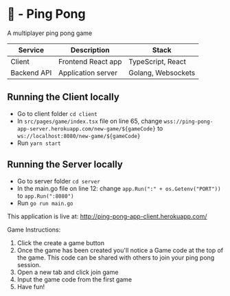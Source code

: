 # 🏓 - Ping Pong

A multiplayer ping pong game 

| Service     | Description          | Stack                         |
| ----------- | -------------------- | ----------------------------- |
| Client      | Frontend React app   | TypeScript, React             |
| Backend API | Application server   | Golang, Websockets            |


## Running the Client locally

- Go to client folder `cd client`
- In `src/pages/game/index.tsx` file on line 65, change `wss://ping-pong-app-server.herokuapp.com/new-game/${gameCode}` to `ws://localhost:8080/new-game/${gameCode}`
- Run `yarn start`

## Running the Server locally

- Go to server folder `cd server`
- In the main.go file on line 12: change `app.Run(":" + os.Getenv("PORT"))` to `app.Run(":8080")`
- Run `go run main.go`

This application is live at: http://ping-pong-app-client.herokuapp.com/

Game Instructions:
1) Click the create a game button
2) Once the game has been created you'll notice a Game code at the top of the game. This code can be shared with others to join your ping pong session.
3) Open a new tab and click join game
4) Input the game code from the first game
5) Have fun!
